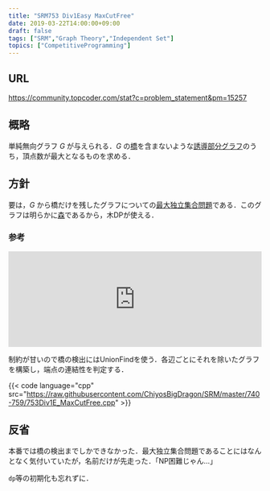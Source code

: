 ```yaml
---
title: "SRM753 Div1Easy MaxCutFree"
date: 2019-03-22T14:00:00+09:00
draft: false
tags: ["SRM","Graph Theory","Independent Set"]
topics: ["CompetitiveProgramming"]
---
```


## URL
https://community.topcoder.com/stat?c=problem_statement&pm=15257

## 概略
単純無向グラフ $G$ が与えられる．$G$ の[橋][bridge]を含まないような[誘導部分グラフ][induced subgraph]のうち，頂点数が最大となるものを求める．

## 方針
要は，$G$ から橋だけを残したグラフについての[最大独立集合問題][independent set]である．このグラフは明らかに[森][forest]であるから，木DPが使える．

### 参考
<iframe src="https://hatenablog-parts.com/embed?url=http%3A%2F%2Ftatanaideyo.hatenablog.com%2Fentry%2F2015%2F04%2F26%2F182621" style="border: 0; width: 100%; height: 190px;" allowfullscreen scrolling="no" allow="autoplay; encrypted-media"></iframe>

制約が甘いので橋の検出にはUnionFindを使う．各辺ごとにそれを除いたグラフを構築し，端点の連結性を判定する．

{{< code language="cpp" src="https://raw.githubusercontent.com/ChiyosBigDragon/SRM/master/740-759/753Div1E_MaxCutFree.cpp" >}}

## 反省
本番では橋の検出までしかできなかった．最大独立集合問題であることにはなんとなく気付いていたが，名前だけが先走った．「NP困難じゃん…」

`dp`等の初期化も忘れずに．

[bridge]: https://ja.wikipedia.org/wiki/%E9%80%A3%E7%B5%90%E3%82%B0%E3%83%A9%E3%83%95#%E8%BE%BA%E9%80%A3%E7%B5%90%E5%BA%A6
[induced subgraph]: https://ja.wikipedia.org/wiki/%E3%82%B0%E3%83%A9%E3%83%95%E7%90%86%E8%AB%96#%E9%83%A8%E5%88%86%E3%82%B0%E3%83%A9%E3%83%95%E3%81%A8%E6%8B%A1%E5%A4%A7%E3%82%B0%E3%83%A9%E3%83%95
[independent set]: https://ja.wikipedia.org/wiki/%E6%9C%80%E5%A4%A7%E7%8B%AC%E7%AB%8B%E9%9B%86%E5%90%88%E5%95%8F%E9%A1%8C
[forest]: https://ja.wikipedia.org/wiki/%E6%9C%A8_(%E6%95%B0%E5%AD%A6)
